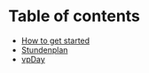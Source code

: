 # Table of contents

* [How to get started](README.md)
* [Stundenplan](stundenplan.md)
* [vpDay](vpday.md)
